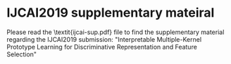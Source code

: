 # IJCAI2019 supplementary mateiral
Please read the \textit{ijcai-sup.pdf} file to find the supplementary material regarding the IJCAI2019 submission:
"Interpretable Multiple-Kernel Prototype Learning for Discriminative Representation and Feature Selection"
